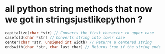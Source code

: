 # all python string methods that now we got in stringsjustlikepython ?
```c
capitalize(char *str) // Converts the first character to upper case
casefold(char *str) // Converts string into lower case
center(char *str, unsigned int width) // Returns a centered string
endswith(char *str, char last_char) // Returns true if the string ends with the specified value
```